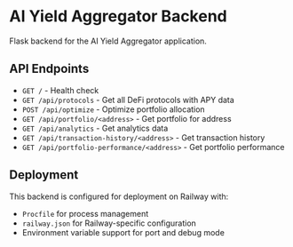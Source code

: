 # AI Yield Aggregator Backend

Flask backend for the AI Yield Aggregator application.

## API Endpoints

- `GET /` - Health check
- `GET /api/protocols` - Get all DeFi protocols with APY data
- `POST /api/optimize` - Optimize portfolio allocation
- `GET /api/portfolio/<address>` - Get portfolio for address
- `GET /api/analytics` - Get analytics data
- `GET /api/transaction-history/<address>` - Get transaction history
- `GET /api/portfolio-performance/<address>` - Get portfolio performance

## Deployment

This backend is configured for deployment on Railway with:
- `Procfile` for process management
- `railway.json` for Railway-specific configuration
- Environment variable support for port and debug mode
